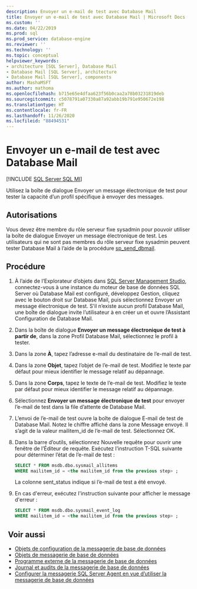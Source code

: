 ```yaml
---
description: Envoyer un e-mail de test avec Database Mail
title: Envoyer un e-mail de test avec Database Mail | Microsoft Docs
ms.custom: ''
ms.date: 04/22/2019
ms.prod: sql
ms.prod_service: database-engine
ms.reviewer: ''
ms.technology: ''
ms.topic: conceptual
helpviewer_keywords:
- architecture [SQL Server], Database Mail
- Database Mail [SQL Server], architecture
- Database Mail [SQL Server], components
author: MashaMSFT
ms.author: mathoma
ms.openlocfilehash: b715e65e4dfaa623f56b0caa2a78b03231819deb
ms.sourcegitcommit: c5078791a07330a87a92abb19b791e950672e198
ms.translationtype: HT
ms.contentlocale: fr-FR
ms.lasthandoff: 11/26/2020
ms.locfileid: "88494531"
---
```

# <a name="send-a-test-email-with-database-mail"></a>Envoyer un e-mail de test avec Database Mail  
[!INCLUDE [SQL Server SQL MI](../../includes/applies-to-version/sql-asdbmi.md)]

Utilisez la boîte de dialogue Envoyer un message électronique de test pour tester la capacité d’un profil spécifique à envoyer des messages.

## <a name="permissions"></a>Autorisations

Vous devez être membre du rôle serveur fixe sysadmin pour pouvoir utiliser la boîte de dialogue Envoyer un message électronique de test. Les utilisateurs qui ne sont pas membres du rôle serveur fixe sysadmin peuvent tester Database Mail à l’aide de la procédure [sp_send_dbmail](../system-stored-procedures/sp-send-dbmail-transact-sql.md).

## <a name="procedure"></a>Procédure

1. À l’aide de l’Explorateur d’objets dans [SQL Server Management Studio](../../ssms/download-sql-server-management-studio-ssms.md), connectez-vous à une instance du moteur de base de données SQL Server où Database Mail est configuré, développez Gestion, cliquez avec le bouton droit sur Database Mail, puis sélectionnez Envoyer un message électronique de test. S’il n’existe aucun profil Database Mail, une boîte de dialogue invite l’utilisateur à en créer un et ouvre l’Assistant Configuration de Database Mail.
1. Dans la boîte de dialogue **Envoyer un message électronique de test à partir de**<instance name>, dans la zone Profil Database Mail, sélectionnez le profil à tester.
1. Dans la zone **À**, tapez l’adresse e-mail du destinataire de l’e-mail de test.
1. Dans la zone **Objet**, tapez l’objet de l’e-mail de test. Modifiez le texte par défaut pour mieux identifier le message relatif au dépannage.
1. Dans la zone **Corps**, tapez le texte de l’e-mail de test. Modifiez le texte par défaut pour mieux identifier le message relatif au dépannage.
1. Sélectionnez **Envoyer un message électronique de test** pour envoyer l’e-mail de test dans la file d’attente de Database Mail.
1. L’envoi de l’e-mail de test ouvre la boîte de dialogue E-mail de test de Database Mail. Notez le chiffre affiché dans la zone Message envoyé. Il s’agit de la valeur mailitem_id de l’e-mail de test. Sélectionnez OK.
1. Dans la barre d’outils, sélectionnez Nouvelle requête pour ouvrir une fenêtre de l’Éditeur de requête. Exécutez l’instruction T-SQL suivante pour déterminer l’état de l’e-mail de test :

    ```sql
    SELECT * FROM msdb.dbo.sysmail_allitems 
    WHERE mailitem_id = <the mailitem_id from the previous step> ;
    ```

    La colonne sent_status indique si l’e-mail de test a été envoyé.

1. En cas d'erreur, exécutez l'instruction suivante pour afficher le message d'erreur :

    ```sql
    SELECT * FROM msdb.dbo.sysmail_event_log 
    WHERE mailitem_id = <the mailitem_id from the previous step> ;
    ```


##  <a name="see-also"></a><a name="RelatedContent"></a> Voir aussi 
  
-   [Objets de configuration de la messagerie de base de données](../../relational-databases/database-mail/database-mail-configuration-objects.md)
-   [Objets de messagerie de base de données](../../relational-databases/database-mail/database-mail-messaging-objects.md)
-   [Programme externe de la messagerie de base de données](../../relational-databases/database-mail/database-mail-external-program.md)
-   [Journal et audits de la messagerie de base de données](../../relational-databases/database-mail/database-mail-log-and-audits.md)
-   [Configurer la messagerie SQL Server Agent en vue d’utiliser la messagerie de base de données](../../relational-databases/database-mail/configure-sql-server-agent-mail-to-use-database-mail.md)
  
  
